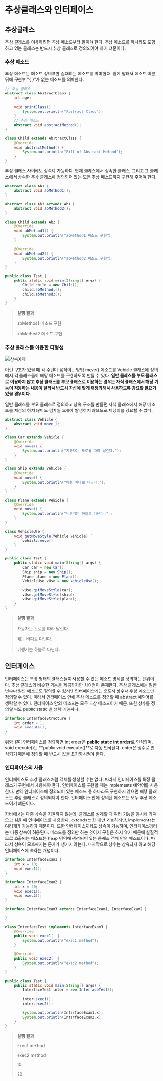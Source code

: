 # 추상클래스와 인터페이스

## 추상클래스

추상 클래스를 이용하려면 추상 메소드부터 알아야 한다. 추상 메소드를 하나라도 포함하고 있는 클래스는 반드시 추상 클래스로 정의되어야 하기 떄문이다.

### 추상 메소드

추상 메소드는 메소드 정의부만 존재하는 메소드를 의미한다. 쉽게 말해서 메소드 이름 뒤에 구현부 "{ }"가 없는 메소드를 의미한다.

```java
// 추상 클래스
abstract class AbstractClass {
    int age;
    
    void printClass() {
        System.out.println("Abstract Class");
    }
    // 추상 메소드
    abstract void abstractMethod();
}

class Child extends AbstractClass {
    @Override
    void abstractMethod() {
        System.out.println("Fill of Abstract Method");
    }
}
```

추상 클래스 사이에도 상속이 가능하다. 현재 클래스에서 상속한 클래스, 그리고 그 클래스에서 상속한 추상 클래스에 정의되어 있는 모든 추상 메소드까지 구현해 주어야 한다.

```java
abstract class Ab1 {
    abstract void abMethod1();
}

abstract class Ab2 extends Ab1 {
    abstract void abMethod2();
}

class Child extends Ab2 {
    @Override
    void abMethod1() {
        System.out.println("abMethod1 메소드 구현");
    }
    
    @Override
    void abMethod2() {
        System.out.println("abMethod2 메소드 구현");
    }
}

public class Test {
    public static void main(String[] args) {
        Child child = new Child();
        child.abMethod1();
        child.abMethod2();
    }
}
```

> **실행 결과**
>
> abMethod1 메소드 구현
>
> abMethod2 메소드 구현

### 추상 클래스를 이용한 다형성

![상속예제](https://user-images.githubusercontent.com/27988544/70606158-47b84f00-1c3f-11ea-811b-bc7d9e5d20a6.png)

이런 구조가 있을 때 각 수단이 움직이는 방법 move() 메소드를 Vehicle 클래스에 정의해서 각 클래스들이 해당 메소드를 구현하도록 만들 수 있다. **일반 클래스를 부모 클래스로 이용하지 않고 추상 클래스를 부모 클래스로 이용하는 경우는 자식 클래스에서 해당 기능이 작동하는 내용이 달라서 반드시 자신에 맞게 재정의해서 사용하도록 강요할 필요가 있을 경우이다.**

일반 클래스를 부모 클래스로 정의하고 상속 구조를 만들면 자식 클래스에서 해당 메소드를 재정의 하지 않아도 컴파일 오류가 발생하지 않으므로 재정의를 강요할 수 없다.

```java
abstract class Vehicle {
    abstract void move();
}

class Car extends Vehicle {
    @Override
    void move() {
        System.out.println("자동차는 도로를 따라 달린다.");
    }
}

class Ship extends Vehicle {
    @Override
    void move() {
        System.out.println("배는 바다로 다닌다.");
    }
}

class Plane extends Vehicle {
    @Override
    void move() {
        System.out.println("비행기는 하늘로 다닌다.");
    }
}

class VehicleUse {
    void getMoveStyle(Vehicle vehicle) {
        vehicle.move();
    }
}

public class Test {
    public static void main(String[] args) {
        Car car = new Car();
        Ship ship = new Ship();
        Plane plane = new Plane();
        VehicleUse vUse = new VehicleUse();
        
        vUse.getMoveStyle(car);
        vUse.getMoveStyle(ship);
        vUse.getMoveStyle(plane);
    }
}
```

> **실행 결과**
>
> 자동차는 도로를 따라 달린다.
>
> 배는 바다로 다닌다.
>
> 비행기는 하늘로 다닌다.

## 인터페이스

인터페이스는 특정 형태의 클래스들이 사용할 수 있는 메소드 명세를 정의하는 단위이다. 추상 클래스와 비슷한 기능을 제공하지만 차이점이 존재한다. 추상 클래스에는 일반 변수나 일반 메소드도 정의할 수 있지만 인터페이스에는 오로지 상수나 추상 메소드만 정의할 수 있다. 따라서 인터페이스 안에 추상 메소드를 정의할 때 abstract 예악어를 생략할 수 있다. 인터페이스 안의 메소드는 모두 추상 메소드이기 때문. 또한 상수를 정의할 때도 public static 을 생략 가능하다.

```java
interface InterfaceStructure {
    int order = 1;
    void execute();
}
```

위와 같이 인터페이스를 정의하면 int order은 **public static int order**로 인식되며, void execute()는 **public void execute()**로 자동 인식된다. order은 상수로 인식되기 때문에 정의할 때 반드시 값을 초기화시켜야 한다.

### 인터페이스의 사용

인터페이스도 추상 클래스처럼 객체를 생성할 수는 없다. 따라서 인터페이스를 특정 클래스가 구현해서 사용해야 한다. 인터페이스를 구현할 때는 implements 예악어를 사용한다. 만약 인터페이스에 정의되어 있는 메소드 중 하나라도 구현하지 않으면 해당 클래스는 추상 클래스로 정의되어야 한다. 인터페이스 안에 정의된 메소드는 모두 추상 메소드이기 떄문이다.

자바에서는 다중 상속을 지원하지 않는데, 클래스를 설계할 때 여러 기능을 동시에 가져오고 싶을 때 인터페이스를 사용한다. extends는 한 개만 가능하지만, implements는 여러개가 가능하기 때문이다. 또한 인터페이스끼리도 상속이 가능하며, 인터페이스끼리는 다중 상속이 허용된다. 메소드를 정의만 하는 것이지 구현은 하지 않기 때문에 실질적으로 호출되는 메소드는 heap 영역에 생성되어 있는 클래스 객체 안의 메소드이다. 따라서 상속이 모호해지는 문제가 생기지 않는다. 마지막으로 상수는 상속되지 않고 해당 인터페이스에 속하는 개념이다.

```java
interface InterfaceExam1 {
    int x = 10;
    void exec1();
}

interface InterfaceExam2 {
    int x = 20;
    void exec1();
    void exec2();
}

interface InterfaceExam3 extends InterfaceExam1, InterfaceExam2 {
    
}

class InterfaceTest implements InterfaceExam3 {
    @Override
    public void exec1() {
        System.out.println("exec1 method");
    }
    
    @Override
    public void exec2() {
        System.out.println("exec2 method");
    }
}

public class Test {
    public static void main(String[] args) {
        InterfaceTest inter = new InterfaceTest();
        
        inter.exec1();
        inter.exec2();
        
        System.out.println(InterfaceExam1.x);
        System.out.println(InterfaceExam2.x);
    }
}
```

> **실행 결과**
>
> exec1 method
>
> exec2 method
>
> 10
>
> 20


